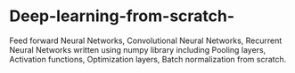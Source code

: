 # Deep-learning-from-scratch-
Feed forward Neural Networks, Convolutional Neural Networks, Recurrent Neural Networks written using numpy library including Pooling layers, Activation functions, Optimization layers, Batch normalization from scratch.
